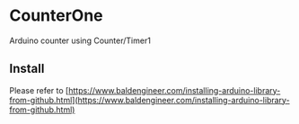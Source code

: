 # CounterOne
Arduino counter using Counter/Timer1

## Install

Please refer to [https://www.baldengineer.com/installing-arduino-library-from-github.html](https://www.baldengineer.com/installing-arduino-library-from-github.html)
